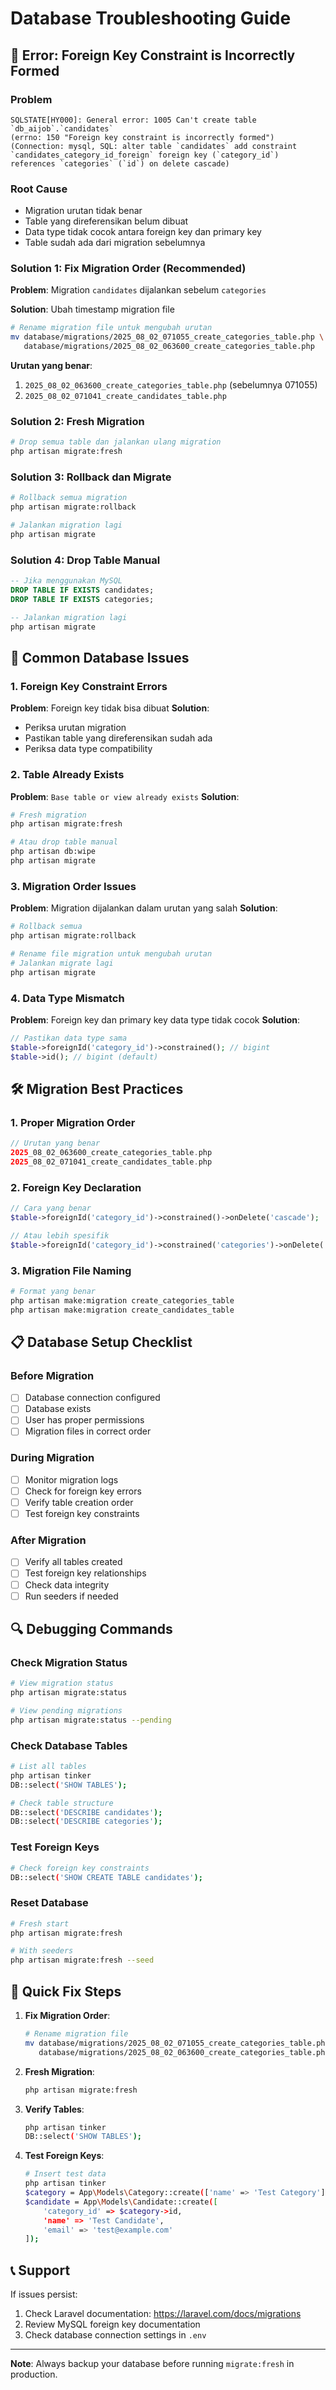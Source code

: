 # Database Troubleshooting Guide

## 🚨 Error: Foreign Key Constraint is Incorrectly Formed

### Problem
```
SQLSTATE[HY000]: General error: 1005 Can't create table `db_aijob`.`candidates` 
(errno: 150 "Foreign key constraint is incorrectly formed") 
(Connection: mysql, SQL: alter table `candidates` add constraint 
`candidates_category_id_foreign` foreign key (`category_id`) references `categories` (`id`) on delete cascade)
```

### Root Cause
- Migration urutan tidak benar
- Table yang direferensikan belum dibuat
- Data type tidak cocok antara foreign key dan primary key
- Table sudah ada dari migration sebelumnya

### Solution 1: Fix Migration Order (Recommended)

**Problem**: Migration `candidates` dijalankan sebelum `categories`

**Solution**: Ubah timestamp migration file
```bash
# Rename migration file untuk mengubah urutan
mv database/migrations/2025_08_02_071055_create_categories_table.php \
   database/migrations/2025_08_02_063600_create_categories_table.php
```

**Urutan yang benar**:
1. `2025_08_02_063600_create_categories_table.php` (sebelumnya 071055)
2. `2025_08_02_071041_create_candidates_table.php`

### Solution 2: Fresh Migration
```bash
# Drop semua table dan jalankan ulang migration
php artisan migrate:fresh
```

### Solution 3: Rollback dan Migrate
```bash
# Rollback semua migration
php artisan migrate:rollback

# Jalankan migration lagi
php artisan migrate
```

### Solution 4: Drop Table Manual
```sql
-- Jika menggunakan MySQL
DROP TABLE IF EXISTS candidates;
DROP TABLE IF EXISTS categories;

-- Jalankan migration lagi
php artisan migrate
```

## 🔧 Common Database Issues

### 1. Foreign Key Constraint Errors
**Problem**: Foreign key tidak bisa dibuat
**Solution**: 
- Periksa urutan migration
- Pastikan table yang direferensikan sudah ada
- Periksa data type compatibility

### 2. Table Already Exists
**Problem**: `Base table or view already exists`
**Solution**:
```bash
# Fresh migration
php artisan migrate:fresh

# Atau drop table manual
php artisan db:wipe
php artisan migrate
```

### 3. Migration Order Issues
**Problem**: Migration dijalankan dalam urutan yang salah
**Solution**:
```bash
# Rollback semua
php artisan migrate:rollback

# Rename file migration untuk mengubah urutan
# Jalankan migrate lagi
php artisan migrate
```

### 4. Data Type Mismatch
**Problem**: Foreign key dan primary key data type tidak cocok
**Solution**:
```php
// Pastikan data type sama
$table->foreignId('category_id')->constrained(); // bigint
$table->id(); // bigint (default)
```

## 🛠️ Migration Best Practices

### 1. Proper Migration Order
```php
// Urutan yang benar
2025_08_02_063600_create_categories_table.php
2025_08_02_071041_create_candidates_table.php
```

### 2. Foreign Key Declaration
```php
// Cara yang benar
$table->foreignId('category_id')->constrained()->onDelete('cascade');

// Atau lebih spesifik
$table->foreignId('category_id')->constrained('categories')->onDelete('cascade');
```

### 3. Migration File Naming
```bash
# Format yang benar
php artisan make:migration create_categories_table
php artisan make:migration create_candidates_table
```

## 📋 Database Setup Checklist

### Before Migration
- [ ] Database connection configured
- [ ] Database exists
- [ ] User has proper permissions
- [ ] Migration files in correct order

### During Migration
- [ ] Monitor migration logs
- [ ] Check for foreign key errors
- [ ] Verify table creation order
- [ ] Test foreign key constraints

### After Migration
- [ ] Verify all tables created
- [ ] Test foreign key relationships
- [ ] Check data integrity
- [ ] Run seeders if needed

## 🔍 Debugging Commands

### Check Migration Status
```bash
# View migration status
php artisan migrate:status

# View pending migrations
php artisan migrate:status --pending
```

### Check Database Tables
```bash
# List all tables
php artisan tinker
DB::select('SHOW TABLES');

# Check table structure
DB::select('DESCRIBE candidates');
DB::select('DESCRIBE categories');
```

### Test Foreign Keys
```bash
# Check foreign key constraints
DB::select('SHOW CREATE TABLE candidates');
```

### Reset Database
```bash
# Fresh start
php artisan migrate:fresh

# With seeders
php artisan migrate:fresh --seed
```

## 🚀 Quick Fix Steps

1. **Fix Migration Order**:
   ```bash
   # Rename migration file
   mv database/migrations/2025_08_02_071055_create_categories_table.php \
      database/migrations/2025_08_02_063600_create_categories_table.php
   ```

2. **Fresh Migration**:
   ```bash
   php artisan migrate:fresh
   ```

3. **Verify Tables**:
   ```bash
   php artisan tinker
   DB::select('SHOW TABLES');
   ```

4. **Test Foreign Keys**:
   ```bash
   # Insert test data
   php artisan tinker
   $category = App\Models\Category::create(['name' => 'Test Category']);
   $candidate = App\Models\Candidate::create([
       'category_id' => $category->id,
       'name' => 'Test Candidate',
       'email' => 'test@example.com'
   ]);
   ```

## 📞 Support

If issues persist:
1. Check Laravel documentation: https://laravel.com/docs/migrations
2. Review MySQL foreign key documentation
3. Check database connection settings in `.env`

---

**Note**: Always backup your database before running `migrate:fresh` in production. 